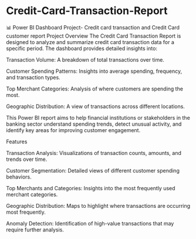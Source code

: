 # Credit-Card-Transaction-Report
📊 Power BI Dashboard Project- Credit card transaction and Credit Card customer report
Project Overview The Credit Card Transaction Report is designed to analyze and summarize credit card transaction data for a specific period. The dashboard provides detailed insights into:

Transaction Volume: A breakdown of total transactions over time.

Customer Spending Patterns: Insights into average spending, frequency, and transaction types.

Top Merchant Categories: Analysis of where customers are spending the most.

Geographic Distribution: A view of transactions across different locations.

This Power BI report aims to help financial institutions or stakeholders in the banking sector understand spending trends, detect unusual activity, and identify key areas for improving customer engagement.

Features

Transaction Analysis: Visualizations of transaction counts, amounts, and trends over time.

Customer Segmentation: Detailed views of different customer spending behaviors.

Top Merchants and Categories: Insights into the most frequently used merchant categories.

Geographic Distribution: Maps to highlight where transactions are occurring most frequently.

Anomaly Detection: Identification of high-value transactions that may require further analysis.
